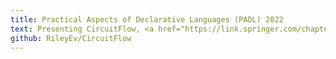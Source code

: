 ```yaml
---
title: Practical Aspects of Declarative Languages (PADL) 2022
text: Presenting CircuitFlow, <a href="https://link.springer.com/chapter/10.1007/978-3-030-94479-7_6">view the paper</a>
github: RileyEv/CircuitFlow
---
```

